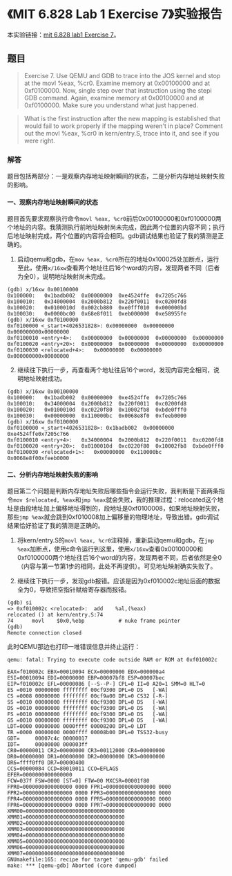 # 《MIT 6.828 Lab 1 Exercise 7》实验报告

本实验链接：[mit 6.828 lab1 Exercise 7](https://pdos.csail.mit.edu/6.828/2017/labs/lab1/#Exercise-7)。

## 题目

> Exercise 7. Use QEMU and GDB to trace into the JOS kernel and stop at the movl %eax, %cr0. Examine memory at 0x00100000 and at 0xf0100000. Now, single step over that instruction using the stepi GDB command. Again, examine memory at 0x00100000 and at 0xf0100000. Make sure you understand what just happened.

> What is the first instruction after the new mapping is established that would fail to work properly if the mapping weren't in place? Comment out the movl %eax, %cr0 in kern/entry.S, trace into it, and see if you were right.

### 解答

题目包括两部分：一是观察内存地址映射瞬间的状态，二是分析内存地址映射失败的影响。

#### 一、观察内存地址映射瞬间的状态

题目首先要求观察执行命令`movl %eax, %cr0`前后0x00100000和0xf0100000两个地址的内容。我猜测执行前地址映射尚未完成，因此两个位置的内容不同；执行后地址映射完成，两个位置的内容将会相同。gdb调试结果也验证了我的猜测是正确的。

1. 启动qemu和gdb，在`mov %eax, %cr0`所在的地址0x100025处加断点，运行至此，使用`x/16xw`查看两个地址往后16个word的内容，发现两者不同（后者为全0），说明地址映射尚未完成。
```
(gdb) x/16xw 0x00100000
0x100000:   0x1badb002  0x00000000  0xe4524ffe  0x7205c766
0x100010:   0x34000004  0x2000b812  0x220f0011  0xc0200fd8
0x100020:   0x0100010d  0x002cb880  0xe0fff010  0x000000bd
0x100030:   0x0000bc00  0x68e8f011  0xeb000000  0xe58955fe
(gdb) x/16xw 0xf0100000
0xf0100000 <_start+4026531828>: 0x00000000  0x00000000  0x000000000x00000000
0xf0100010 <entry+4>:   0x00000000  0x00000000  0x00000000  0x00000000
0xf0100020 <entry+20>:  0x00000000  0x00000000  0x00000000  0x00000000
0xf0100030 <relocated+4>:   0x00000000  0x00000000  0x000000000x00000000
```

2. 继续往下执行一步，再查看两个地址往后16个word，发现内容完全相同，说明地址映射成功。
```
(gdb) x/16xw 0x00100000
0x100000:   0x1badb002  0x00000000  0xe4524ffe  0x7205c766
0x100010:   0x34000004  0x2000b812  0x220f0011  0xc0200fd8
0x100020:   0x0100010d  0xc0220f80  0x10002fb8  0xbde0fff0
0x100030:   0x00000000  0x110000bc  0x0068e8f0  0xfeeb0000
(gdb) x/16xw 0xf0100000
0xf0100000 <_start+4026531828>: 0x1badb002  0x00000000  0xe4524ffe0x7205c766
0xf0100010 <entry+4>:   0x34000004  0x2000b812  0x220f0011  0xc0200fd8
0xf0100020 <entry+20>:  0x0100010d  0xc0220f80  0x10002fb8  0xbde0fff0
0xf0100030 <relocated+1>:   0x00000000  0x110000bc  0x0068e8f00xfeeb0000
```

#### 二、分析内存地址映射失败的影响

题目第二个问题是判断内存地址失败后哪些指令会运行失败，我判断是下面两条指令`mov $relocated, %eax`和`jmp %eax`就会失败，我的推理过程：relocated这个地址是由段地址加上偏移地址得到的，段地址是0xf0100008，如果地址映射失败，那些`jmp %eax`就会跳到0xf010008加上偏移量的物理地址，导致出错。gdb调试结果恰好验证了我的猜测是正确的。

1. 将kern/entry.S的`movl %eax, %cr0`注释掉，重新启动qemu和gdb，在`jmp %eax`加断点，使用c命令运行到这里，使用`x/16xw`查看0x00100000和0xf0100000两个地址往后16个word的内容，发现两者不同，后者依然是全0（内容与第一节第1步的相同，此处不再提供）。可见地址映射确实失败了。

2. 继续往下执行一步，发现gdb报错。应该是因为0xf010002c地址后面的数据全为0，导致把空指针赋给寄存器而报错。
```
(gdb) si
=> 0xf010002c <relocated>:  add    %al,(%eax)
relocated () at kern/entry.S:74
74      movl    $0x0,%ebp           # nuke frame pointer
(gdb) 
Remote connection closed
```
此时QEMU那边也打印一堆错误信息并终止运行：
```
qemu: fatal: Trying to execute code outside RAM or ROM at 0xf010002c

EAX=f010002c EBX=00010094 ECX=00000000 EDX=000000a4
ESI=00010094 EDI=00000000 EBP=00007bf8 ESP=00007bec
EIP=f010002c EFL=00000086 [--S--P-] CPL=0 II=0 A20=1 SMM=0 HLT=0
ES =0010 00000000 ffffffff 00cf9300 DPL=0 DS   [-WA]
CS =0008 00000000 ffffffff 00cf9a00 DPL=0 CS32 [-R-]
SS =0010 00000000 ffffffff 00cf9300 DPL=0 DS   [-WA]
DS =0010 00000000 ffffffff 00cf9300 DPL=0 DS   [-WA]
FS =0010 00000000 ffffffff 00cf9300 DPL=0 DS   [-WA]
GS =0010 00000000 ffffffff 00cf9300 DPL=0 DS   [-WA]
LDT=0000 00000000 0000ffff 00008200 DPL=0 LDT
TR =0000 00000000 0000ffff 00008b00 DPL=0 TSS32-busy
GDT=     00007c4c 00000017
IDT=     00000000 000003ff
CR0=00000011 CR2=00000000 CR3=00112000 CR4=00000000
DR0=00000000 DR1=00000000 DR2=00000000 DR3=00000000 
DR6=ffff0ff0 DR7=00000400
CCS=00000084 CCD=80010011 CCO=EFLAGS  
EFER=0000000000000000
FCW=037f FSW=0000 [ST=0] FTW=00 MXCSR=00001f80
FPR0=0000000000000000 0000 FPR1=0000000000000000 0000
FPR2=0000000000000000 0000 FPR3=0000000000000000 0000
FPR4=0000000000000000 0000 FPR5=0000000000000000 0000
FPR6=0000000000000000 0000 FPR7=0000000000000000 0000
XMM00=00000000000000000000000000000000 XMM01=00000000000000000000000000000000
XMM02=00000000000000000000000000000000 XMM03=00000000000000000000000000000000
XMM04=00000000000000000000000000000000 XMM05=00000000000000000000000000000000
XMM06=00000000000000000000000000000000 XMM07=00000000000000000000000000000000
GNUmakefile:165: recipe for target 'qemu-gdb' failed
make: *** [qemu-gdb] Aborted (core dumped)
```
